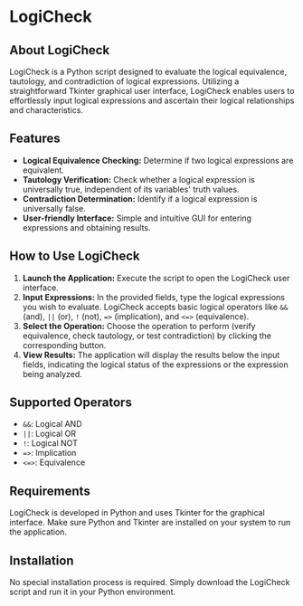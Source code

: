 # LogiCheck

## About LogiCheck
LogiCheck is a Python script designed to evaluate the logical equivalence, tautology, and contradiction of logical expressions. Utilizing a straightforward Tkinter graphical user interface, LogiCheck enables users to effortlessly input logical expressions and ascertain their logical relationships and characteristics.

## Features
- **Logical Equivalence Checking:** Determine if two logical expressions are equivalent.
- **Tautology Verification:** Check whether a logical expression is universally true, independent of its variables' truth values.
- **Contradiction Determination:** Identify if a logical expression is universally false.
- **User-friendly Interface:** Simple and intuitive GUI for entering expressions and obtaining results.

## How to Use LogiCheck
1. **Launch the Application:** Execute the script to open the LogiCheck user interface.
2. **Input Expressions:** In the provided fields, type the logical expressions you wish to evaluate. LogiCheck accepts basic logical operators like `&&` (and), `||` (or), `!` (not), `=>` (implication), and `<=>` (equivalence).
3. **Select the Operation:** Choose the operation to perform (verify equivalence, check tautology, or test contradiction) by clicking the corresponding button.
4. **View Results:** The application will display the results below the input fields, indicating the logical status of the expressions or the expression being analyzed.

## Supported Operators
- `&&`: Logical AND
- `||`: Logical OR
- `!`: Logical NOT
- `=>`: Implication
- `<=>`: Equivalence

## Requirements
LogiCheck is developed in Python and uses Tkinter for the graphical interface. Make sure Python and Tkinter are installed on your system to run the application.

## Installation
No special installation process is required. Simply download the LogiCheck script and run it in your Python environment.
